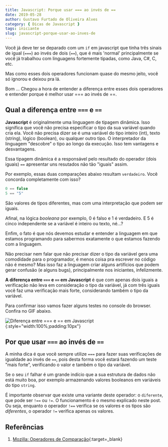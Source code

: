 ```yaml
---
title: Javascript: Porque usar === ao invés de ==
date: 2019-05-28
author: Gustavo Furtado de Oliveira Alves
category: { Dicas de Javascript }
tags: iniciante
slug: javascript-porque-usar-ao-inves-de
---
```


Você já deve ter se deparado com um `if` em javascript que tinha três sinais de igual (`===`) ao invés de dois (`==`), que é mais 'normal' principalmente se você já trabalhou com linguagens fortemente tipadas, como Java, C#, C, etc.

Mas como esses dois operadores funcionam quase do mesmo jeito, você só ignorou e deixou pra lá.

Bom ... Chegou a hora de entender a diferença entre esses dois operadores e entender porque é melhor usar === ao invés de ==.

## Qual a diferença entre `===` e `==`

**Javascript** é originalmente uma linguagem de tipagem dinâmica.
Isso significa que você não precisa especificar o tipo da sua variável quando cria ela.
Você não precisa dizer se é uma variável do tipo inteiro (int), texto (string), lógico (boolean), ou qualquer outro tipo.
O interpretador da linguagem "descobre" o tipo ao longo da execução.
Isso tem vantagens e desvantagens.

Essa tipagem dinâmica é a responsável pelo resultado do operador (dois iguais) `==` apresentar uns resutados não tão "iguais" assim.

Por exemplo, essas duas comparações abaixo resultam `verdadeiro`. Você concorda completamente com isso?

```javascript
0 == false
5 == "5"
```

São valores de tipos diferentes, mas com uma interpretação que podem ser iguais.

Afinal, na lógica _booleana_ por exemplo, 0 é falso e 1 é verdadeiro.
E 5 é cinco independente se a variável é inteiro ou texto, né...?

Enfim, o fato é que nós devemos estudar e entender a linguagem em que estamos programando para sabermos exatamente o que estamos fazendo com a linguagem.

Não precisar nem falar que não precisar dizer o tipo da variável gera uma comodidade para o programador, é menos coisa pra escrever no código não é mesmo? Mas isso faz a linguagem criar alguns artifícios que podem gerar confusão (e alguns bugs), principalmente nos iniciantes, infelizmente.

**A diferença entre `===` e `==` em Javascript** é que com apenas dois iguais a verificação não leva em consideração o tipo da variável, já com três iguais você faz uma verificação mais forte, considerando também o tipo da variável.

Para confirmar isso vamos fazer alguns testes no console do browser.
Confira no GIF abaixo.

![Diferença entre === e == em Javascript](/images/javascript-porque-usar-ao-inves-de/teste-===-vs-==.gif){:style="width:100%;padding:10px"}

## Por que usar `===` ao invés de `==`

A minha dica é que você sempre utilize `===` para fazer suas verificações de igualdade ao invés de `==`,
pois desta forma você estará fazendo um teste "mais forte", verificando o valor e também o tipo da variável.

Se o seu `if` falhar é um grande indício que a sua estrutura de dados não está muito boa, por exemplo armazenando valores booleanos em variáveis do tipo `string`.

É importante observar que existe uma variante deste operador: o `diferente`, que pode ser `!==` ou `!=`. O funcionamento é o mesmo explicado neste post.
Ou seja, enquanto o operador `!==` verifica se os valores e os tipos são _diferentes_, o operador `!=` verifica apenas os valores.

## Referências

1. [Mozilla: Operadores de Comparação](https://developer.mozilla.org/en-US/docs/Web/JavaScript/Reference/Operators/Comparison_Operators){:target=\_blank}
